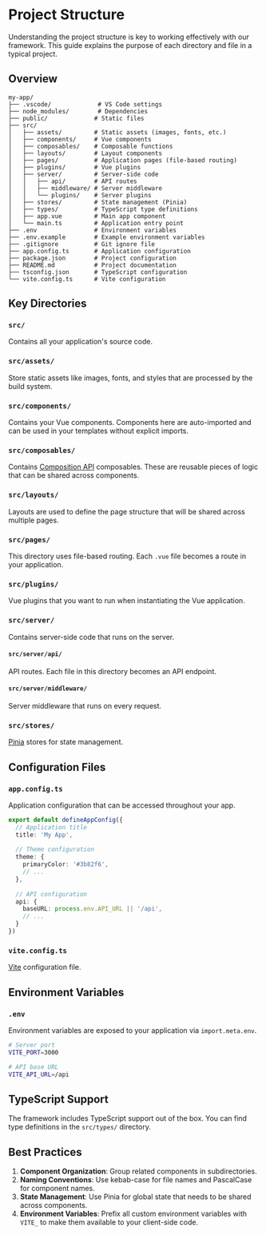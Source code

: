 # Project Structure

Understanding the project structure is key to working effectively with our framework. This guide explains the purpose of each directory and file in a typical project.

## Overview

```
my-app/
├── .vscode/             # VS Code settings
├── node_modules/        # Dependencies
├── public/             # Static files
├── src/
│   ├── assets/         # Static assets (images, fonts, etc.)
│   ├── components/     # Vue components
│   ├── composables/    # Composable functions
│   ├── layouts/        # Layout components
│   ├── pages/          # Application pages (file-based routing)
│   ├── plugins/        # Vue plugins
│   ├── server/         # Server-side code
│   │   ├── api/        # API routes
│   │   ├── middleware/ # Server middleware
│   │   └── plugins/    # Server plugins
│   ├── stores/         # State management (Pinia)
│   ├── types/          # TypeScript type definitions
│   ├── app.vue         # Main app component
│   └── main.ts         # Application entry point
├── .env                # Environment variables
├── .env.example        # Example environment variables
├── .gitignore          # Git ignore file
├── app.config.ts       # Application configuration
├── package.json        # Project configuration
├── README.md           # Project documentation
├── tsconfig.json       # TypeScript configuration
└── vite.config.ts      # Vite configuration
```

## Key Directories

### `src/`

Contains all your application's source code.

### `src/assets/`

Store static assets like images, fonts, and styles that are processed by the build system.

### `src/components/`

Contains your Vue components. Components here are auto-imported and can be used in your templates without explicit imports.

### `src/composables/`

Contains [Composition API](https://v3.vuejs.org/guide/composition-api-introduction.html) composables. These are reusable pieces of logic that can be shared across components.

### `src/layouts/`

Layouts are used to define the page structure that will be shared across multiple pages.

### `src/pages/`

This directory uses file-based routing. Each `.vue` file becomes a route in your application.

### `src/plugins/`

Vue plugins that you want to run when instantiating the Vue application.

### `src/server/`

Contains server-side code that runs on the server.

#### `src/server/api/`

API routes. Each file in this directory becomes an API endpoint.

#### `src/server/middleware/`

Server middleware that runs on every request.

### `src/stores/`

[Pinia](https://pinia.vuejs.org/) stores for state management.

## Configuration Files

### `app.config.ts`

Application configuration that can be accessed throughout your app.


```ts
export default defineAppConfig({
  // Application title
  title: 'My App',
  
  // Theme configuration
  theme: {
    primaryColor: '#3b82f6',
    // ...
  },
  
  // API configuration
  api: {
    baseURL: process.env.API_URL || '/api',
    // ...
  }
})
```

### `vite.config.ts`

[Vite](https://vitejs.dev/config/) configuration file.

## Environment Variables

### `.env`

Environment variables are exposed to your application via `import.meta.env`.

```sh
# Server port
VITE_PORT=3000

# API base URL
VITE_API_URL=/api
```

## TypeScript Support

The framework includes TypeScript support out of the box. You can find type definitions in the `src/types/` directory.

## Best Practices

1. **Component Organization**: Group related components in subdirectories.
2. **Naming Conventions**: Use kebab-case for file names and PascalCase for component names.
3. **State Management**: Use Pinia for global state that needs to be shared across components.
4. **Environment Variables**: Prefix all custom environment variables with `VITE_` to make them available to your client-side code.
